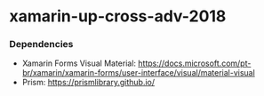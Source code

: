 # xamarin-up-cross-adv-2018


### Dependencies

* Xamarin Forms Visual Material: https://docs.microsoft.com/pt-br/xamarin/xamarin-forms/user-interface/visual/material-visual
* Prism: https://prismlibrary.github.io/
